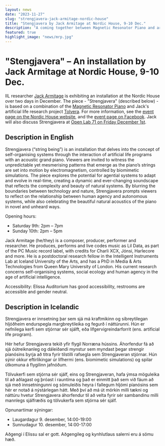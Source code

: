 ```yaml
---
layout: news
date: "2023-11-27"
slug: "strengjavera-jack-armitage-nordic-house"
title: "Stengjavera by Jack Armitage at Nordic House, 9-10 Dec."
description: "A coming together between Magnetic Resonator Piano and artificial life."
featured: true
highlight_image: "news/mrp.jpg"
---
```


<script>
import CaptionedImage from "../../components/Images/CaptionedImage.svelte"
import EmbedYouTube from "../../components/Video/EmbedYouTube.svelte"
</script>

<CaptionedImage
src="news/mrp.jpg"
alt="The Magnetic Resonator Piano."
caption="The Magnetic Resonator Piano."
/>

# "Stengjavera" – An installation by Jack Armitage at Nordic House, 9-10 Dec.

IIL researcher [Jack Armitage](https://jackarmitage.com) is exhibiting an installation at the Nordic House over two days in December.
The piece - "Strengjavera" (described below) - is based on a combination of the [Magnetic Resonator Piano](https://instrumentslab.org/research/mrp.html) and Jack's artificial life research project [Tolvera](https://tolvera.is).
For more information, see the [event page on the Nordic House website](https://nordichouse.is/en/event/strengjavera-by-jack-armitage/), and the [event page on Facebook](https://www.facebook.com/events/s/strengjavera-sound-installatio/330194412977716/).
Jack will also discuss Strengjavera at [Open Lab 71 on Friday December 1st](/openlab/71).

<EmbedYouTube id="W2c8vFmdANY" caption="Short video of Strengjavera captured at AIMC 2023 in Brighton."/>

## Description in English

Strengjavera (“string being”) is an installation that delves into the concept of self-organising systems through the interaction of artificial life programs with an acoustic grand piano. Viewers are invited to witness the unpredictable yet mesmerising patterns that emerge as the piano’s strings are set into motion by electromagnetism, controlled by biomimetic simulations. The piece explores the potential for agential systems to adapt and evolve in real-time, creating a dynamic and ever-changing soundscape that reflects the complexity and beauty of natural systems. By blurring the boundaries between technology and nature, Strengjavera prompts viewers to reflect on the relationship between human agency and autonomous systems, while also celebrating the beautiful natural acoustics of the piano in novel and unheard ways.

Opening hours:
- Saturday 9th: 2pm – 7pm
- Sunday 10th: 2pm – 5pm

Jack Armitage (he/they) is a composer, producer, performer and researcher. He produces, performs and live codes music as Lil Data, as part of the PC Music record label, with credits for Charli XCX, Jónsi, Harlecore and more. He is a postdoctoral research fellow in the Intelligent Instruments Lab at Iceland University of the Arts, and has a PhD in Media & Arts Technologies from Queen Mary University of London. His current research concerns self-organising systems, social ecology and human agency in the age of artificial intelligence.

Accessibility: Elissa Auditorium has good accessibility, restrooms are accessible and gender neutral.

## Description in Icelandic

Strengjavera er innsetning þar sem sjá má kraftmikinn og síbreytilegan hljóðheim endurspegla margbreytileika og fegurð í náttúrunni. Hún er nefnilega kerfi sem stjórnar sér sjálft, eða lífgervigreindarforrit (ens. artificial life program). 

Hér hefur Strengjavera tekið yfir flygil Norræna hússins. Áhorfendur fá að sjá óútreiknanleg og dáleiðandi mynstur sem myndast þegar strengir píanósins byrja að titra fyrir tilstilli rafsegla sem Strengjaveran stjórnar. Hún sýnir okkur eftirlíkingar úr lífhermi (ens. biomimetic simulations) og spilar útkomuna á flygilinn jafnóðum. 

Tölvukerfi sem stjórna sér sjálf, eins og Strengjaveran, hafa ýmsa möguleika til að aðlagast og þróast í rauntíma og það er einmitt það sem við fáum að sjá með innsetningunni og sömuleiðis heyra í fallegum hljómi píanósins sem hér er notað á nýstárlegan hátt. Með því að má út mörkin milli tækni og náttúru hvetur Strengjavera áhorfendur til að velta fyrir sér sambandinu milli mannlegs sjálfræðis og tölvukerfa sem stjórna sér sjálf. 

Opnunartímar sýningar:
- Laugardagur 9. desember, 14:00-19:00
- Sunnudagur 10. desember, 14:00-17:00

Aðgengi í Elissu sal er gott. Aðgengileg og kynhlutlaus salerni eru á sömu hæð.
